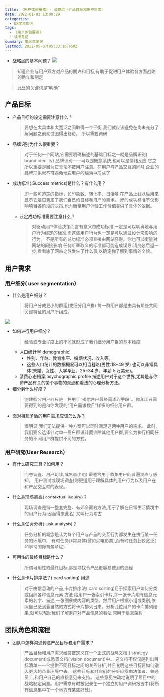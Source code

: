 ```yaml
---
title: 《用户体验要素》- 战略层（产品目标和用户需求）
date: 2022-01-02 13:08:29
categories:
  - UX学习笔记
tags:
  - 《用户体验要素》
  - 读书笔记
summary: 第三章笔记
lastmod: 2022-05-07T05:33:16.860Z
---
```


- 战略层的基本问题？
  ![](https://uneorange.oss-cn-guangzhou.aliyuncs.com/202201021315650.png)

> 知道企业与用户双方对产品的期许和目标,有助于促进用户体验各方面战略的确立和制定

> 此处的关键词是“明确”

## 产品目标

- 产品目标的设定需要注意什么？
  > 要想在太具体和太宽泛之间取得一个平衡,我们就应该避免在尚未充分了解问题之前就试图得出结论。
  > 所以需要调研
- 品牌识别为什么很重要？
  > 对于任何一个网站,它需要明确描述的基础目标之一就是品牌识别( brand identity)
  > 品牌识別——可以是概念系统,也可以是情绪反应
  > 它之所以重要是因为它无法不被用户注意。在用户与产品交互的同时,企业的品牌形象就不可避免地在用户的脑海中形成了
- 成功标准( Success metrics)是什么？有什么用？
  > 即一些可追踪的指标，如印象数、转化率、日活等
  > 在产品上线以后用来显示它是否满足了我们自己的目标和用户的需求。
  > 好的成功标准不仅影响项目各阶段的决策,也为衡量用户体验工作价值提供了具体的依据。
  - 设定成功标准需要注意什么？
    > 对驱动用户体验决策而言有意义的成功标准,一定是可以明确地与用户行为绑定的标准,而这些用户行为也一定是可以通过设计来影响的行为。
    > 不是所有的成功标准必须直接由网站获得。你也可以衡量对网站的间接影响
    > 任何断章取义的标准都可能造成误导:请务必后退一步,看看除了网站之外发生了什么事,以确定你了解到事情的全貌。

## 用户需求

### 用户细分( user segmentation）

- 什么是用户细分？
  > 将用户分成更小的群组(或细分用户群)
  > 每一群用户都是由具有某些共同关键特征的用户所组成。

![](https://s2.loli.net/2022/01/02/aVewkFg5Cx1SHPq.png)

- 如何进行用户细分？
  > 经验或专业程度上的不同就形成了我们细分用户群的基本维度
  - 人口统计学 demographic)
    - 性别、年龄、教育水平、婚烟状况、收入等。
    - 这些人口统计的数据概况可以相当粗略(男性:18~49 岁) 也可以非常具体(未婚、女性、大学毕业、25~34 岁、年薪 5 万美元)。
  - 消费心态档案 psychographic profile
    描述用户对于这个世界,尤其是与你的产品有关的某个事物的观点和看法的心理分析方法。
- 细分到什么程度？
  > 创建细分用户群只是一种用于“揭示用户最终需求的手段”。你真正只需要得到的是和你发现的“用户需求数目”样多的细分用户群。
- 面对相互矛盾的用户需求应该怎么办？
  > 很明显,我们无法提供一种方案可以同时满足这两种用户的需求。
  > 此时,我们要么选择针对单一用户群设计而排除其他用户群,要么为执行相同任务的不同用户群提供不同的方式。

### 用户研究(User Research）

- 有什么研究工具？如何用？
  > 问卷调査、用户访谈,或焦点小组) 最适合用于收集用户的普遍观点与感知。
  > 用户测试或现场调査)则更适用于理解具体的用户行为以及用户在和产品交互时的表现。
- 什么是现场调查( contextual inquiry)？
  > 现场调查是指一整套完整、有郊全面的方法,用于了解在日常生活情境中的用户行为(因而得来此名)
  > 又叫行为考古
- 什么是任务分析( task analysis)？
  > 任务分析的概念是认为每个用户与产品的交互行为都发生在执行某一任务的环境中。
  > 有时任务非常具体(譬如买电影票),而有时任务比较宽泛( 如学习国际商务章程)
- 可用性的最终目标是什么？
  > 所谓可用性的最终目标,都是寻找令产品更容易使用的途径
- 什么是卡片排序法？( card sorting)
  用途
  > 对于由信息动的产品,卡片排序法( card sorting)用于探索用户如何分类或组织各种信息元素
  > 方法
  > 给用户一沓索引卡片,每一张卡片附有信息元素的名字、描述,一张图像或内容的类型。然后用户根据小组或类别,依照自己感到最自然的方式将卡片排列出来。分析几位用户的卡片排列结果,就可以帮助我们了解用户对产品信息的看法
  > 常用于信息架构

## 团队角色和流程

- 团队中怎样沟通传递产品目标和用户需求？
  > 产品目标和用户需求经常被定义在一个正式的战略文档 ( strategy document)或愿景文档( vision document)中。
  > 这文档不仅仅是列出目标清单一一它提供不同目标之间的关系分析,并且说明这些目标要如何融入更大的企业环境中去。
  > 这些目标和对它们的分析经常由决策者、普通员工,和用户自己的直接意见来支持。
  > 这些意见生动地说明了项目中的战略制定问题。用户需求有时被记录在一个独立的用户调研报告中(将所有信息集中在一个地方有某些好处)。
